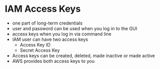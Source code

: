 # IAM Access Keys
- one part of long-term credentials
- user and password can be used when you log in to the GUI
- access keys when you log in via command line
- IAM user can have two access keys
	- Access Key ID
	- Secret Access Key
- Access keys can be created, deleted, made inactive or made active
- AWS provides both access keys to you